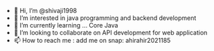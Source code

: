 - 👋 Hi, I’m @shivaji1998
- 👀 I’m interested in java programming and backend development 
- 🌱 I’m currently learning ... Core Java
- 💞️ I’m looking to collaborate on API development for web application
- 📫 How to reach me : add me on snap: ahirahir2021185

<!---
shivaji1998/shivaji1998 is a ✨ special ✨ repository because its `README.md` (this file) appears on your GitHub profile.
You can click the Preview link to take a look at your changes.
--->

